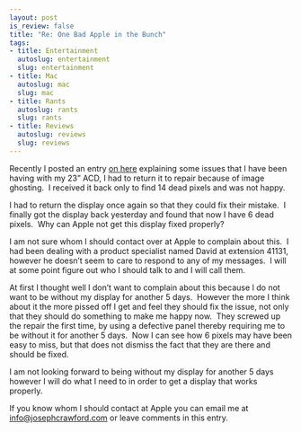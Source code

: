 ```yaml
--- 
layout: post
is_review: false
title: "Re: One Bad Apple in the Bunch"
tags: 
- title: Entertainment
  autoslug: entertainment
  slug: entertainment
- title: Mac
  autoslug: mac
  slug: mac
- title: Rants
  autoslug: rants
  slug: rants
- title: Reviews
  autoslug: reviews
  slug: reviews
---
```


Recently I posted an entry [on here](http://www.josephcrawford.com/2006/10/11/one-bad-apple-in-the-bunch/ "One Bad Apple in the Bunch") explaining some issues that I have been having with my 23” ACD, I had to return it to repair because of image ghosting.  I received it back only to find 14 dead pixels and was not happy.

I had to return the display once again so that they could fix their mistake.  I finally got the display back yesterday and found that now I have 6 dead pixels.  Why can Apple not get this display fixed properly?

I am not sure whom I should contact over at Apple to complain about this.  I had been dealing with a product specialist named David at extension 41131, however he doesn’t seem to care to respond to any of my messages.  I will at some point figure out who I should talk to and I will call them.

At first I thought well I don’t want to complain about this because I do not want to be without my display for another 5 days.  However the more I think about it the more pissed off I get and feel they should fix the issue, not only that they should do something to make me happy now.  They screwed up the repair the first time, by using a defective panel thereby requiring me to be without it for another 5 days.  Now I can see how 6 pixels may have been easy to miss, but that does not dismiss the fact that they are there and should be fixed.

I am not looking forward to being without my display for another 5 days however I will do what I need to in order to get a display that works properly.

If you know whom I should contact at Apple you can email me at [info@josephcrawford.com](mailto:info@josephcrawford.com?subject=Apple%20Support%20Contacts "info@josephcrawford.com") or leave comments in this entry.
